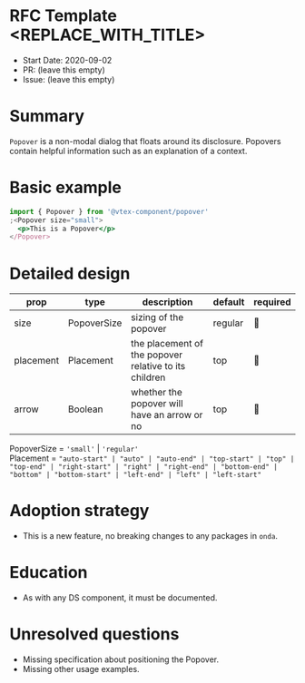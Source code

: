 # RFC Template <REPLACE_WITH_TITLE>

- Start Date: 2020-09-02
- PR: (leave this empty)
- Issue: (leave this empty)

# Summary

`Popover` is a non-modal dialog that floats around its disclosure. Popovers contain helpful information such as an explanation of a context.

# Basic example

```jsx
import { Popover } from '@vtex-component/popover'
;<Popover size="small">
  <p>This is a Popover</p>
</Popover>
```

# Detailed design

| prop      | type        | description                                           | default | required |
| --------- | ----------- | ----------------------------------------------------- | ------- | -------- |
| size      | PopoverSize | sizing of the popover                                 | regular | 🚫       |
| placement | Placement   | the placement of the popover relative to its children | top     | 🚫       |
| arrow     | Boolean     | whether the popover will have an arrow or no          | top     | 🚫       |

PopoverSize = `'small'` | `'regular'`  
Placement = `"auto-start" | "auto" | "auto-end" | "top-start" | "top" | "top-end" | "right-start" | "right" | "right-end" | "bottom-end" | "bottom" | "bottom-start" | "left-end" | "left" | "left-start"`

# Adoption strategy

- This is a new feature, no breaking changes to any packages in `onda`.

# Education

- As with any DS component, it must be documented.

# Unresolved questions

- Missing specification about positioning the Popover.
- Missing other usage examples.
